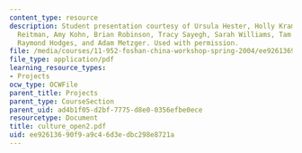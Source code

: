 ```yaml
---
content_type: resource
description: Student presentation courtesy of Ursula Hester, Holly Krambeck, Alexandra
  Reitman, Amy Kohn, Brian Robinson, Tracy Sayegh, Sarah Williams, Tam Doan, Hao Tian,
  Raymond Hodges, and Adam Metzger. Used with permission.
file: /media/courses/11-952-foshan-china-workshop-spring-2004/ee92613690f9a9c46d3edbc298e8721a_culture_open2.pdf
file_type: application/pdf
learning_resource_types:
- Projects
ocw_type: OCWFile
parent_title: Projects
parent_type: CourseSection
parent_uid: ad4b1f05-d2bf-7775-d8e0-0356efbe0ece
resourcetype: Document
title: culture_open2.pdf
uid: ee926136-90f9-a9c4-6d3e-dbc298e8721a
---
```

